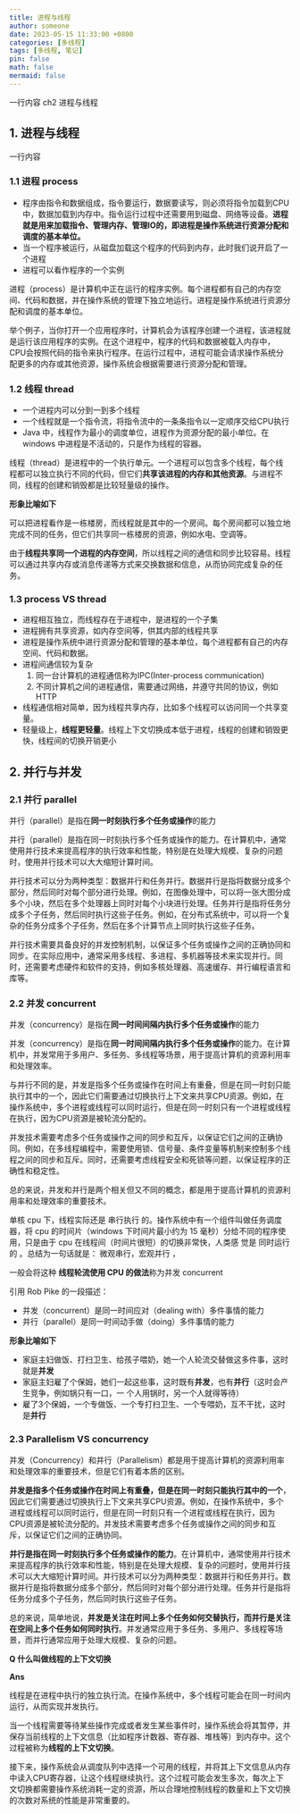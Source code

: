 ```yaml
---
title: 进程与线程
author: someone
date: 2023-05-15 11:33:00 +0800
categories: [多线程]
tags: [多线程, 笔记]
pin: false
math: false
mermaid: false
---
```

一行内容
ch2 进程与线程

## 1. 进程与线程

一行内容

### 1.1 进程 process

- 程序由指令和数据组成，指令要运行，数据要读写，则必须将指令加载到CPU中，数据加载到内存中。指令运行过程中还需要用到磁盘、网络等设备。**进程就是用来加载指令、管理内存、管理IO的，即进程是操作系统进行资源分配和调度的基本单位。**
- 当一个程序被运行，从磁盘加载这个程序的代码到内存，此时我们说开启了一个进程
- 进程可以看作程序的一个实例

进程（process）是计算机中正在运行的程序实例。每个进程都有自己的内存空间、代码和数据，并在操作系统的管理下独立地运行。进程是操作系统进行资源分配和调度的基本单位。

举个例子，当你打开一个应用程序时，计算机会为该程序创建一个进程，该进程就是运行该应用程序的实例。在这个进程中，程序的代码和数据被载入内存中，CPU会按照代码的指令来执行程序。在运行过程中，进程可能会请求操作系统分配更多的内存或其他资源，操作系统会根据需要进行资源分配和管理。

### 1.2 线程 thread

- 一个进程内可以分到一到多个线程
- 一个线程就是一个指令流，将指令流中的一条条指令以一定顺序交给CPU执行
- Java 中，线程作为最小的调度单位，进程作为资源分配的最小单位。在 windows 中进程是不活动的，只是作为线程的容器。

线程（thread）是进程中的一个执行单元。一个进程可以包含多个线程，每个线程都可以独立执行不同的代码，但它们**共享该进程的内存和其他资源**。与进程不同，线程的创建和销毁都是比较轻量级的操作。

**形象比喻如下**

可以把进程看作是一栋楼房，而线程就是其中的一个房间。每个房间都可以独立地完成不同的任务，但它们共享同一栋楼房的资源，例如水电、空调等。

由于**线程共享同一个进程的内存空间**，所以线程之间的通信和同步比较容易。线程可以通过共享内存或消息传递等方式来交换数据和信息，从而协同完成复杂的任务。

### 1.3 process VS thread

- 进程相互独立，而线程存在于进程中，是进程的一个子集
- 进程拥有共享资源，如内存空间等，供其内部的线程共享
- 进程是操作系统中进行资源分配和管理的基本单位，每个进程都有自己的内存空间、代码和数据。
- 进程间通信较为复杂
    1. 同一台计算机的进程通信称为IPC(Inter-process communication)
    2. 不同计算机之间的进程通信，需要通过网络，并遵守共同的协议，例如HTTP
- 线程通信相对简单，因为线程共享内存，比如多个线程可以访问同一个共享变量。
- 轻量级上，**线程更轻量**。线程上下文切换成本低于进程，线程的创建和销毁更快，线程间的切换开销更小

## 2. 并行与并发

### 2.1 并行 parallel

并行（parallel）是指在**同一时刻执行多个任务或操作**的能力

并行（parallel）是指在同一时刻执行多个任务或操作的能力。在计算机中，通常使用并行技术来提高程序的执行效率和性能，特别是在处理大规模、复杂的问题时，使用并行技术可以大大缩短计算时间。

并行技术可以分为两种类型：数据并行和任务并行。数据并行是指将数据分成多个部分，然后同时对每个部分进行处理。例如，在图像处理中，可以将一张大图分成多个小块，然后在多个处理器上同时对每个小块进行处理。任务并行是指将任务分成多个子任务，然后同时执行这些子任务。例如，在分布式系统中，可以将一个复杂的任务分成多个子任务，然后在多个计算节点上同时执行这些子任务。

并行技术需要具备良好的并发控制机制，以保证多个任务或操作之间的正确协同和同步。在实际应用中，通常采用多线程、多进程、多机器等技术来实现并行。同时，还需要考虑硬件和软件的支持，例如多核处理器、高速缓存、并行编程语言和库等。

### 2.2 并发 concurrent

并发（concurrency）是指在**同一时间间隔内执行多个任务或操作**的能力

并发（concurrency）是指在**同一时间间隔内执行多个任务或操作**的能力。在计算机中，并发常用于多用户、多任务、多线程等场景，用于提高计算机的资源利用率和处理效率。

与并行不同的是，并发是指多个任务或操作在时间上有重叠，但是在同一时刻只能执行其中的一个，因此它们需要通过切换执行上下文来共享CPU资源。例如，在操作系统中，多个进程或线程可以同时运行，但是在同一时刻只有一个进程或线程在执行，因为CPU资源是被轮流分配的。

并发技术需要考虑多个任务或操作之间的同步和互斥，以保证它们之间的正确协同。例如，在多线程编程中，需要使用锁、信号量、条件变量等机制来控制多个线程之间的同步和互斥。同时，还需要考虑线程安全和死锁等问题，以保证程序的正确性和稳定性。

总的来说，并发和并行是两个相关但又不同的概念，都是用于提高计算机的资源利用率和处理效率的重要技术。

单核 cpu 下，线程实际还是 串行执行 的。操作系统中有一个组件叫做任务调度器，将 cpu 的时间片（windows
下时间片最小约为 15 毫秒）分给不同的程序使用，只是由于 cpu 在线程间（时间片很短）的切换非常快，人类感
觉是 同时运行的 。总结为一句话就是： 微观串行，宏观并行 ，

一般会将这种 **线程轮流使用 CPU 的做法**称为并发 concurrent

引用 Rob Pike 的一段描述：

- 并发（concurrent）是同一时间应对（dealing with）多件事情的能力
- 并行（parallel）是同一时间动手做（doing）多件事情的能力

************形象比喻如下************

- 家庭主妇做饭、打扫卫生、给孩子喂奶，她一个人轮流交替做这多件事，这时就是**并发**
- 家庭主妇雇了个保姆，她们一起这些事，这时既有**并发**，也有**并行**（这时会产生竞争，例如锅只有一口，一
个人用锅时，另一个人就得等待）
- 雇了3个保姆，一个专做饭、一个专打扫卫生、一个专喂奶，互不干扰，这时是**并行**

### 2.3 Parallelism VS concurrency

并发（Concurrency）和并行（Parallelism）都是用于提高计算机的资源利用率和处理效率的重要技术，但是它们有着本质的区别。

**并发是指多个任务或操作在时间上有重叠，但是在同一时刻只能执行其中的一个**，因此它们需要通过切换执行上下文来共享CPU资源。例如，在操作系统中，多个进程或线程可以同时运行，但是在同一时刻只有一个进程或线程在执行，因为CPU资源是被轮流分配的。并发技术需要考虑多个任务或操作之间的同步和互斥，以保证它们之间的正确协同。

**并行是指在同一时刻执行多个任务或操作的能力**。在计算机中，通常使用并行技术来提高程序的执行效率和性能，特别是在处理大规模、复杂的问题时，使用并行技术可以大大缩短计算时间。并行技术可以分为两种类型：数据并行和任务并行。数据并行是指将数据分成多个部分，然后同时对每个部分进行处理。任务并行是指将任务分成多个子任务，然后同时执行这些子任务。

总的来说，简单地说，**并发是关注在时间上多个任务如何交替执行，而并行是关注在空间上多个任务如何同时执行**。并发通常应用于多任务、多用户、多线程等场景，而并行通常应用于处理大规模、复杂的问题。

**Q 什么叫做线程的上下文切换**

**Ans** 

线程是在进程中执行的独立执行流。在操作系统中，多个线程可能会在同一时间内运行，从而实现并发执行。

当一个线程需要等待某些操作完成或者发生某些事件时，操作系统会将其暂停，并保存当前线程的上下文信息（比如程序计数器、寄存器、堆栈等）到内存中。这个过程被称为**线程的上下文切换**。

接下来，操作系统会从调度队列中选择一个可用的线程，并将其上下文信息从内存中读入CPU寄存器，让这个线程继续执行。这个过程可能会发生多次，每次上下文切换都需要操作系统消耗一定的资源，所以合理地控制线程的数量和上下文切换的次数对系统的性能是非常重要的。
